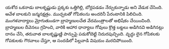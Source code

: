 ﻿యశోద ఒకనాడు బాలకృష్ణుడు ప్రక్కకు ఒత్తిగిల్లి, బోర్లపడడం నేర్చుకున్నాడు అని వేడుక చేసింది. ఆవేళ బాలకుని జన్మనక్షత్రం. ముచ్చటతో గోపికలను అందరినీ పేరంటానికి పిలిచింది. మంగళవాద్యాలు మ్రోగుతుండగా బ్రాహ్మణులచేత వేదమంత్రాలతో అభిషేకం చేయించింది. బ్రాహ్మణుల దీవెనలు గ్రహించి, వారికి ఆహార ధాన్యాలు గోవులు క్రొత్త బట్టలు అడిగినవి అడిగినట్లు దానం చేసి, తరువాత బాలకృష్ణుణ్ణి పాన్పుపై పడుకోబెట్టి నిదురపుచ్చింది. వృద్ధు లైన గోపికలకు గోపకులకు గౌరవాలు చేస్తూ, ఆ సందడిలో పిల్లవాడి విషయం మరచిపోయింది. 

